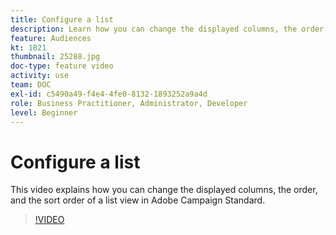 ```yaml
---
title: Configure a list
description: Learn how you can change the displayed columns, the order, and the sort order of a list view in Adobe Campaign Standard.
feature: Audiences
kt: 1821
thumbnail: 25288.jpg
doc-type: feature video
activity: use
team: DOC
exl-id: c5490a49-f4e4-4fe0-8132-1893252a9a4d
role: Business Practitioner, Administrator, Developer
level: Beginner
---
```

# Configure a list

This video explains how you can change the displayed columns, the order, and the sort order of a list view in Adobe Campaign Standard.

>[!VIDEO](https://video.tv.adobe.com/v/25288/?quality=12)
